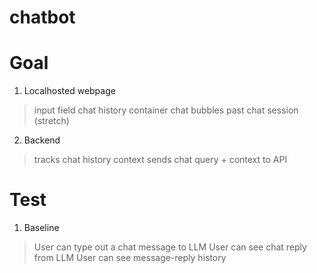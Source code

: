 # chatbot

# Goal
1. Localhosted webpage
> input field
> chat history container
> chat bubbles
> past chat session (stretch)


2. Backend
> tracks chat history context
> sends chat query + context to API

# Test
1. Baseline
> User can type out a chat message to LLM
> User can see chat reply from LLM
> User can see message-reply history
